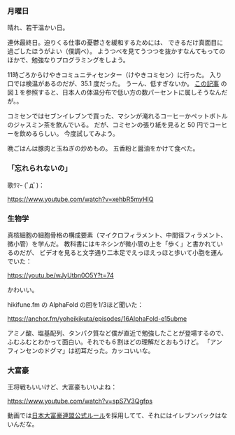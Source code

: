 ### 月曜日

晴れ、若干温かい日。

連休最終日。迫りくる仕事の憂鬱さを緩和するためには、
できるだけ真面目に過ごしたほうがよい（僕調べ）。
ようつべを見てうつつを抜かすなんてもってのほかで、勉強なりプログラミングをしよう。

11時ごろからけやきコミュニティセンター（けやきコミセン）に行った。
入り口では検温があるのだが、35.1 度だった。
うーん、低すぎないか。
[この記事](https://www.terumo-taion.jp/activity/knowledge/article01.html) の図１を参照すると、日本人の体温分布で低い方の数パーセントに属しそうなんだが。。

コミセンではセブンイレブンで買った、マシンが淹れるコーヒーかペットボトルのジャスミン茶を飲んでいる。
だが、コミセンの張り紙を見ると 50 円でコーヒーを飲めるらしい。
今度試してみよう。

晩ごはんは豚肉と玉ねぎの炒めもの。
五香粉と醤油をかけて食べた。

### 「忘れられないの」

歌ｳﾏｰ (ﾟдﾟ)：

https://www.youtube.com/watch?v=xehbR5myHIQ

### 生物学

真核細胞の細胞骨格の構成要素（マイクロフィラメント、中間径フィラメント、微小管）を学んだ。
教科書にはキネシンが微小管の上を「歩く」と書かれているのだが、
ビデオを見ると文字通り二本足でえっほえっほと歩いて小胞を運んでいた：

https://youtu.be/wJyUtbn0O5Y?t=74

かわいい。

hikifune.fm の AlphaFold の回を1/3ほど聞いた：

https://anchor.fm/yoheikikuta/episodes/16AlphaFold-e15ubme

アミノ酸、塩基配列、タンパク質など僕が直近で勉強したことが登場するので、
ふむふむとわかって面白い。それでも６割ほどの理解だとおもうけど。
「アンフィンセンのドグマ」は初耳だった。カッコいいな。

### 大富豪

王将戦もいいけど、大富豪もいいよね：

https://www.youtube.com/watch?v=spS7V3Qgfps

動画では[日本大富豪連盟公式ルール](https://daifugojapan.com/rules)を採用してて、それにはイレブンバックはないんだな。